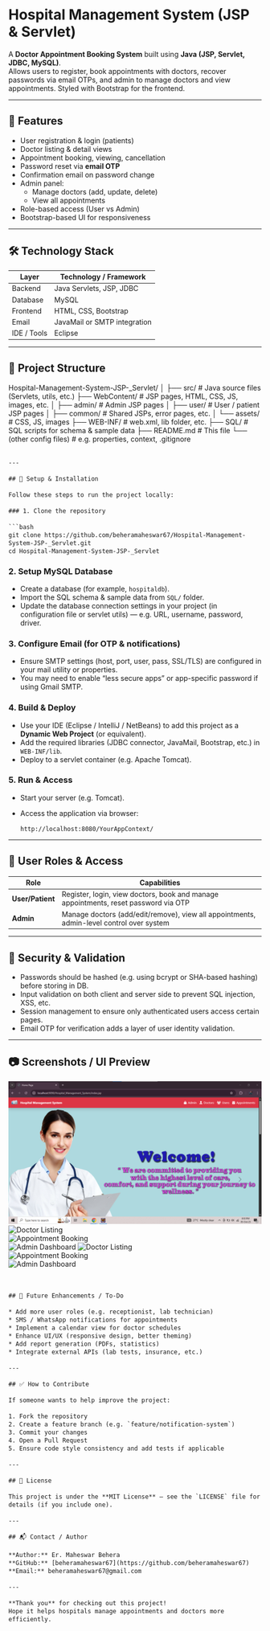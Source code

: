 # Hospital Management System (JSP & Servlet)

A **Doctor Appointment Booking System** built using **Java (JSP, Servlet, JDBC, MySQL)**.  
Allows users to register, book appointments with doctors, recover passwords via email OTPs, and admin to manage doctors and view appointments. Styled with Bootstrap for the frontend.

---

## 🧩 Features

- User registration & login (patients)  
- Doctor listing & detail views  
- Appointment booking, viewing, cancellation  
- Password reset via **email OTP**  
- Confirmation email on password change  
- Admin panel:  
  - Manage doctors (add, update, delete)  
  - View all appointments  
- Role-based access (User vs Admin)  
- Bootstrap-based UI for responsiveness  

---

## 🛠️ Technology Stack

| Layer       | Technology / Framework                            |
|-------------|---------------------------------------------------|
| Backend     | Java Servlets, JSP, JDBC                          |
| Database    | MySQL                                             |
| Frontend    | HTML, CSS, Bootstrap                              |
| Email       | JavaMail or SMTP integration                      |
| IDE / Tools | Eclipse                                           |

---

## 📁 Project Structure

Hospital-Management-System-JSP-_Servlet/
│
├── src/                    # Java source files (Servlets, utils, etc.)
├── WebContent/             # JSP pages, HTML, CSS, JS, images, etc.
│   ├── admin/              # Admin JSP pages
│   ├── user/               # User / patient JSP pages
│   ├── common/             # Shared JSPs, error pages, etc.
│   └── assets/             # CSS, JS, images
├── WEB-INF/                # web.xml, lib folder, etc.
├── SQL/                    # SQL scripts for schema & sample data
├── README.md               # This file
└── (other config files)    # e.g. properties, context, .gitignore

````

---

## 🏁 Setup & Installation

Follow these steps to run the project locally:

### 1. Clone the repository

```bash
git clone https://github.com/beheramaheswar67/Hospital-Management-System-JSP-_Servlet.git
cd Hospital-Management-System-JSP-_Servlet
````

### 2. Setup MySQL Database

* Create a database (for example, `hospitaldb`).
* Import the SQL schema & sample data from `SQL/` folder.
* Update the database connection settings in your project (in configuration file or servlet utils) — e.g. URL, username, password, driver.

### 3. Configure Email (for OTP & notifications)

* Ensure SMTP settings (host, port, user, pass, SSL/TLS) are configured in your mail utility or properties.
* You may need to enable “less secure apps” or app-specific password if using Gmail SMTP.

### 4. Build & Deploy

* Use your IDE (Eclipse / IntelliJ / NetBeans) to add this project as a **Dynamic Web Project** (or equivalent).
* Add the required libraries (JDBC connector, JavaMail, Bootstrap, etc.) in `WEB-INF/lib`.
* Deploy to a servlet container (e.g. Apache Tomcat).

### 5. Run & Access

* Start your server (e.g. Tomcat).
* Access the application via browser:

  ```
  http://localhost:8080/YourAppContext/
  ```

---

## 👥 User Roles & Access

| Role             | Capabilities                                                                             |
| ---------------- | ---------------------------------------------------------------------------------------- |
| **User/Patient** | Register, login, view doctors, book and manage appointments, reset password via OTP      |
| **Admin**        | Manage doctors (add/edit/remove), view all appointments, admin-level control over system |

---

## 🔐 Security & Validation

* Passwords should be hashed (e.g. using bcrypt or SHA-based hashing) before storing in DB.
* Input validation on both client and server side to prevent SQL injection, XSS, etc.
* Session management to ensure only authenticated users access certain pages.
* Email OTP for verification adds a layer of user identity validation.

---

## 📷 Screenshots / UI Preview
![Home Page](Hospital_Management_System/screenshots/Home%20Page%20-%201.png)
![Doctor Listing](screenshots/doctor_list.png)  
![Appointment Booking](screenshots/book_appointment.png)  
![Admin Dashboard](screenshots/admin_dashboard.png)
![Doctor Listing](screenshots/doctor_list.png)  
![Appointment Booking](screenshots/book_appointment.png)  
![Admin Dashboard](screenshots/admin_dashboard.png)
```


## 🧩 Future Enhancements / To-Do

* Add more user roles (e.g. receptionist, lab technician)
* SMS / WhatsApp notifications for appointments
* Implement a calendar view for doctor schedules
* Enhance UI/UX (responsive design, better theming)
* Add report generation (PDFs, statistics)
* Integrate external APIs (lab tests, insurance, etc.)

---

## ✅ How to Contribute

If someone wants to help improve the project:

1. Fork the repository
2. Create a feature branch (e.g. `feature/notification-system`)
3. Commit your changes
4. Open a Pull Request
5. Ensure code style consistency and add tests if applicable

---

## 📜 License

This project is under the **MIT License** — see the `LICENSE` file for details (if you include one).

---

## 📬 Contact / Author

**Author:** Er. Maheswar Behera
**GitHub:** [beheramaheswar67](https://github.com/beheramaheswar67)
**Email:** beheramaheswar67@gmail.com

---

**Thank you** for checking out this project!
Hope it helps hospitals manage appointments and doctors more efficiently.

